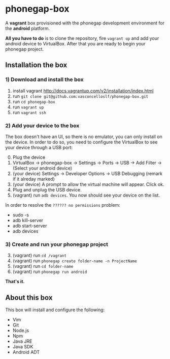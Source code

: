 # phonegap-box #

A **vagrant** box provisioned with the phonegap development environment for the **android** platform.

**All you have to do** is to clone the repository, fire `vagrant up` and add your android device to VirtualBox. After that you are ready to begin your phonegap project.

## Installation the box ##

### 1) Download and install the box ###

1. install vagrant http://docs.vagrantup.com/v2/installation/index.html
2. run `git clone git@github.com:vasconcelloslf/phonegap-box.git`
3. run `cd phonegap-box`
3. run `vagrant up`
4. run `vagrant ssh`

### 2) Add your device to the box ###

The box doesn't have an UI, so there is no emulator, you can only install on the device. In order to do so, you need to configure the VirtualBox to see your device through a USB port:

0. Plug the device
1. VirtualBox -> phonegap-box -> Settings -> Ports -> USB -> Add Filter -> (Select your android device)
2. (your device) Settings -> Developer Options -> USB Debugging (remark if it alreday marked)
3. (your device) A prompt to allow the virtual machine will appear. Click ok.
4. Plug and unplug the USB device.
5. (vagrant) run `adb devices`. You now should see your device on the list. 

In order to resolve the `?????? no permissions` problem:

* sudo -s
* adb kill-server
* adb start-server
* adb devices

### 3) Create and run your phonegap project ###

3. (vagrant) run `cd /vagrant`
2. (vagrant) run `phonegap create folder-name -n ProjectName`
3. (vagrant) run `cd folder-name`
4. (vagrant) run `phonegap run android`

**That's it.**

## About this box ##

This box will install and configure the following:

* Vim
* Git
* Node.js
* Npm
* Java JRE
* Java SDK
* Android ADT
